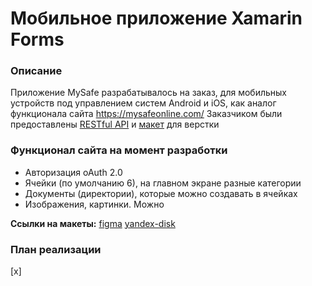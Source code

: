 # Мобильное приложение Xamarin Forms

### Описание
Приложение MySafe разрабатывалось на заказ, для мобильных устройств под управлением систем Android и iOS, как аналог функционала сайта https://mysafeonline.com/
Заказчиком были предоставлены [RESTful API](https://github.com/melnkovmaxim/MySafe/tree/master/ApiAnnotation) и [макет](https://www.figma.com/file/wDubZ5W7idnBM2aXiYcZJk/Untitled?node-id=0%3A1) для верстки

### Функционал сайта на момент разработки

* Авторизация oAuth 2.0
* Ячейки (по умолчанию 6), на главном экране разные категории
* Документы (директории), которые можно создавать в ячейках
* Изображения, картинки. Можно

**Ссылки на макеты:**
[figma](https://www.figma.com/file/wDubZ5W7idnBM2aXiYcZJk/Untitled?node-id=0%3A1)
[yandex-disk](https://disk.yandex.ru/d/IbF-mrL52F2a7A)


### План реализации

[x] 
